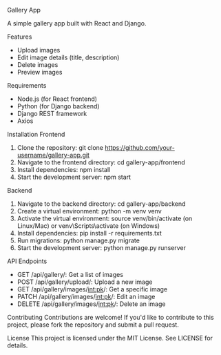 Gallery App

A simple gallery app built with React and Django.

Features
- Upload images
- Edit image details (title, description)
- Delete images
- Preview images

Requirements
- Node.js (for React frontend)
- Python (for Django backend)
- Django REST framework
- Axios

Installation
Frontend
1. Clone the repository: git clone https://github.com/your-username/gallery-app.git
2. Navigate to the frontend directory: cd gallery-app/frontend
3. Install dependencies: npm install
4. Start the development server: npm start

Backend
1. Navigate to the backend directory: cd gallery-app/backend
2. Create a virtual environment: python -m venv venv
3. Activate the virtual environment: source venv/bin/activate (on Linux/Mac) or venv\Scripts\activate (on Windows)
4. Install dependencies: pip install -r requirements.txt
5. Run migrations: python manage.py migrate
6. Start the development server: python manage.py runserver

API Endpoints
- GET /api/gallery/: Get a list of images
- POST /api/gallery/upload/: Upload a new image
- GET /api/gallery/images/<int:pk>/: Get a specific image
- PATCH /api/gallery/images/<int:pk>/: Edit an image
- DELETE /api/gallery/images/<int:pk>/: Delete an image

Contributing
Contributions are welcome! If you'd like to contribute to this project, please fork the repository and submit a pull request.

License
This project is licensed under the MIT License. See LICENSE for details.